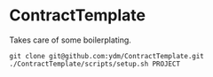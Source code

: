# ContractTemplate

Takes care of some boilerplating.

```shell
git clone git@github.com:ydm/ContractTemplate.git
./ContractTemplate/scripts/setup.sh PROJECT
```
